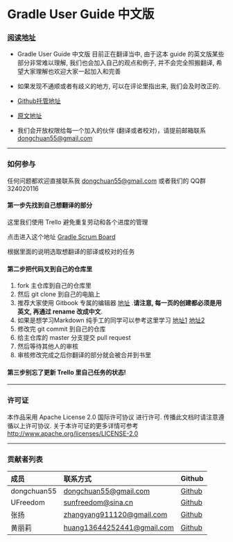 # Gradle User Guide 中文版

### [阅读地址](http://dongchuan.gitbooks.io/gradle-user-guide-/)

* Gradle User Guide 中文版 目前正在翻译当中, 由于这本 guide 的英文版某些部分非常难以理解, 我们也会加入自己的观点和例子, 并不会完全照搬翻译, 希望大家理解也欢迎大家一起加入和完善

* 如果发现不通顺或者有歧义的地方, 可以在评论里指出来, 我们会及时改正的.

* [Github托管地址](https://github.com/DONGChuan/GradleUserGuide)

* [原文地址](https://docs.gradle.org/current/userguide/userguide.html)

* 我们会开放权限给每一个加入的伙伴 (翻译或者校对)，请提前邮箱联系 dongchuan55@gmail.com
----
### 如何参与

任何问题都欢迎直接联系我 dongchuan55@gmail.com 或者我们的 QQ群 324020116

#### 第一步先找到自己想翻译的部分

这里我们使用 Trello 避免重复劳动和各个进度的管理

点击进入这个地址 [Gradle Scrum Board](https://trello.com/b/oJn8cmj7/gradle-user-guide)

根据里面的说明选取想翻译的部译或校对的任务

#### 第二步把代码叉到自己的仓库里

1. fork 主仓库到自己的仓库里
2. 然后 git clone 到自己的电脑上
3. 推荐大家使用 Gitbook 专属的编辑器 [地址](https://github.com/GitbookIO/editor) .**请注意, 每一页的创建都必须是用英文, 再通过 rename 改成中文**.
4. 如果是想学习Markdown 纯手工的同学可以参考这里学习 [地址1](https://help.github.com/articles/markdown-basics) [地址2](https://help.github.com/articles/github-flavored-markdown)
5. 修改完 git commit 到自己的仓库
6. 给主仓库的 master 分支提交 pull request
7. 然后等待其他人的审核
8. 审核修改完成之后你翻译的部分就会被合并到书里

#### 第三步别忘了更新 Trello 里自己任务的状态!
---
### 许可证

本作品采用 Apache License 2.0 国际许可协议 进行许可. 传播此文档时请注意遵循以上许可协议.  关于本许可证的更多详情可参考 http://www.apache.org/licenses/LICENSE-2.0

---
### 贡献者列表

成员 | 联系方式  | Github
:------|:------|:------
dongchuan55  | dongchuan55@gmail.com | [Github](https://github.com/DONGChuan)
UFreedom  | sunfreedom@sina.cn  | [Github](https://github.com/UFreedom)
张扬  | zhangyang911120@gmail.com  | [Github](https://github.com/dreamkidd)
黄丽莉  | huang13644252441@gmail.com  | [Github](https://github.com/HuangLily)




